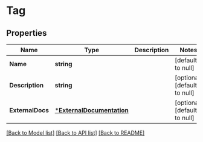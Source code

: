 # Tag

## Properties
Name | Type | Description | Notes
------------ | ------------- | ------------- | -------------
**Name** | **string** |  | [default to null]
**Description** | **string** |  | [optional] [default to null]
**ExternalDocs** | [***ExternalDocumentation**](ExternalDocumentation.md) |  | [optional] [default to null]

[[Back to Model list]](../README.md#documentation-for-models) [[Back to API list]](../README.md#documentation-for-api-endpoints) [[Back to README]](../README.md)

